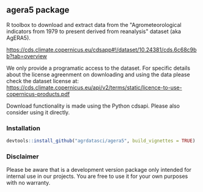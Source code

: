 ## agera5 package

R toolbox to download and extract data from the "Agrometeorological indicators from 1979 to present derived from reanalysis" dataset (aka AgERA5).

https://cds.climate.copernicus.eu/cdsapp#!/dataset/10.24381/cds.6c68c9bb?tab=overview

We only provide a programatic access to the dataset. For specific details about the license agreenment on downloading and using the data please check the dataset license at: 
https://cds.climate.copernicus.eu/api/v2/terms/static/licence-to-use-copernicus-products.pdf

Download functionality is made using the Python cdsapi. Please also consider using it directly.

### Installation  
``` r
devtools::install_github("agrdatasci/agera5", build_vignettes = TRUE)
```

### Disclaimer
Please be aware that is a development version package only intended for internal use in our projects. You are free to use it for
your own purposes with no warranty.

